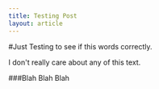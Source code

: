 ```yaml
---
title: Testing Post
layout: article
---
```


#Just Testing to see if this words correctly.

I don't really care about any of this text.

###Blah Blah Blah
